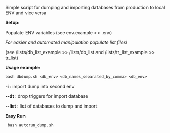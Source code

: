 Simple script for dumping and importing databases from production to local ENV and vice versa

**Setup:**

Populate ENV variables (see env.example >> .env)

_For easier and automated manipulation populate list files!_

(see /lists/db_list_example >> /lists/db_list and /lists/tr_list_example >> tr_list)

**Usage example:**

 `bash dbdump.sh <db_env> <db_names_separated_by_comma> <db_env>`

**-i** : import dump into second env

**--dt** : drop triggers for import database

**--list** : list of databases to dump and import

**Easy Run**

` bash autorun_dump.sh` 



